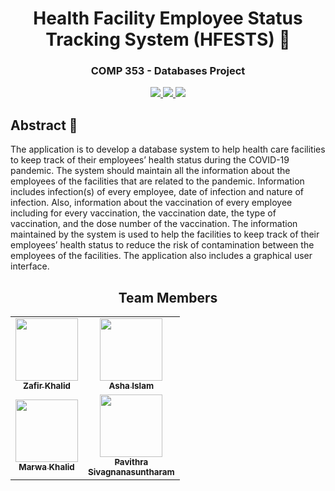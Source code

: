 <h1 align="center">Health Facility Employee Status Tracking System (HFESTS) 🦠</h1>
<h3 align="center">COMP 353 - Databases Project</h3>


<p align="center">
  <a aria-label="MySQL" href="#">
    <img src = "https://img.shields.io/badge/mysql-%2300f.svg?style=for-the-badge&logo=mysql&logoColor=white">
  </a>
  <a aria-label="PHP" href="#">
    <img src = "https://img.shields.io/badge/php-%23777BB4.svg?style=for-the-badge&logo=php&logoColor=white">
  </a>
  <a aria-label="CSS" href="#">
    <img src = "https://img.shields.io/badge/css3-%231572B6.svg?style=for-the-badge&logo=css3&logoColor=white">
  </a>
</p>


## Abstract 📝

The application is to develop a database system to help health care facilities to keep track of their
employees’ health status during the COVID-19 pandemic. The system should maintain all the
information about the employees of the facilities that are related to the pandemic. Information
includes infection(s) of every employee, date of infection and nature of infection. Also,
information about the vaccination of every employee including for every vaccination, the
vaccination date, the type of vaccination, and the dose number of the vaccination. The
information maintained by the system is used to help the facilities to keep track of their
employees’ health status to reduce the risk of contamination between the employees of the
facilities. The application also includes a graphical user interface.

 
<h2 align="center">Team Members</h2>

<div align="center">
  <table>
    <tr>
      <td align="center"><a href="https://github.com/Zafirmk"><img src="https://avatars.githubusercontent.com/u/42074951?v=4" width="100px;" alt=""/><br /><sub><b>Zafir Khalid</b></sub></a></td>
      <td align="center"><a href="https://github.com/asha97"><img src="https://avatars.githubusercontent.com/u/85359230?v=4" width="100px;" alt=""/><br /><sub><b>Asha Islam</b></sub></a></td>
    </tr>
    <tr>
      <td align="center"><a href="https://github.com/MarwaKhalid"><img src="https://avatars.githubusercontent.com/u/71287263?v=4" width="100px;" alt=""/><br /><sub><b>Marwa Khalid</b></sub></a></td>
      <td align="center"><a href="https://github.com/pavithrasiv"><img src="https://avatars.githubusercontent.com/u/74928588?v=4" width="100px;" alt=""/><br /><sub><b>Pavithra 
      <br>Sivagnanasuntharam</b></sub></a></td>
    </tr>
  </table>
</div>
